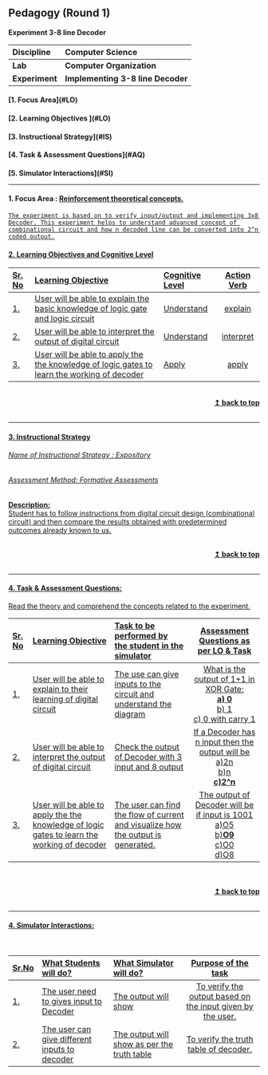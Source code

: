 ## Pedagogy (Round 1)
<p align="center">

<b> Experiment 3-8 line Decoder  <a name="top"></a> <br></b>
</p>

<b>Discipline | <b>Computer Science
:--|:--|
<b> Lab | <b> Computer Organization
<b> Experiment|     <b> Implementing 3-8 line Decoder


<h4> [1. Focus Area](#LO)
<h4> [2. Learning Objectives ](#LO)
<h4> [3. Instructional Strategy](#IS)
<h4> [4. Task & Assessment Questions](#AQ)
<h4> [5. Simulator Interactions](#SI)
<hr>

<a name="LO"></a>
#### 1. Focus Area : <u> Reinforcement theoretical concepts.
    The experiment is based on to verify input/output and implementing 3x8 Decoder. This experiment helps to understand advanced concept of combinational circuit and how n decoded line can be converted into 2^n coded output.


#### 2. Learning Objectives and Cognitive Level


Sr. No |	Learning Objective	| Cognitive Level | Action Verb
:--|:--|:--|:-:
1.| User will be able to explain the basic knowledge of logic gate and logic circuit |Understand| explain
2.| User will be able to interpret the output of digital circuit | Understand | interpret
3.| User will be able to apply the the knowledge of logic gates to learn the working of decoder | Apply |apply


<br/>
<div align="right">
    <b><a href="#top">↥ back to top</a></b>
</div>
<br/>
<hr>

<a name="IS"></a>
#### 3. Instructional Strategy
###### Name of Instructional Strategy  :    <u>  Expository 
###### Assessment Method: Formative Assessments

<u> <b>Description: </b> </u>
<br>
Student has to follow instructions from digital circuit design (combinational circuit) and then compare the results obtained with predetermined outcomes already known to us.

<br/>

<div align="right">
    <b><a href="#top">↥ back to top</a></b>
</div>
<br/>
<hr>

<a name="AQ"></a>
#### 4. Task & Assessment Questions:

Read the theory and comprehend the concepts related to the experiment. 
<br>

Sr. No |	Learning Objective	| Task to be performed by <br> the student  in the simulator | Assessment Questions as per LO & Task
:--|:--|:--|:-:
1.| User will be able to explain to their learning of digital circuit | The use can give inputs to the circuit and understand the diagram | What is the output of 1+1 in XOR Gate:<br><b>a) 0 </b><br>b) 1<br>c) 0 with carry 1<br>
2.| User will be able to interpret the output of digital circuit | Check the output of Decoder with 3 input and 8 output | If a Decoder has n input then the output will be<br>a)2n<br>b)n<br><b>c)2^n</b><br>
3.| User will be able to apply the the knowledge of logic gates to learn the working of decoder | The user can find the flow of current and visualize how the output is generated. |The output of Decoder will be if input is 1001<br>a)O5<br>b)<b>O9</b><br>c)O0<br>d)O8<br>


<br>
<br/>
<div align="right">
    <b><a href="#top">↥ back to top</a></b>
</div>
<br/>
<hr>

<a name="SI"></a>

#### 4. Simulator Interactions:
<br>

Sr.No | What Students will do? |	What Simulator will do?	| Purpose of the task
:--|:--|:--|:--:
1.| The user need to gives input to Decoder | The output will show | To verify the output based on the input given by the user.
2.| The user can give different inputs to decoder | The output will show as per the truth table | To verify the truth table of decoder.


